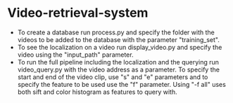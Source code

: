 # Video-retrieval-system
* To create a database run process.py and specify the folder with the videos to be added to the database with the parameter "training_set".
* To see the localization on a video run display_video.py and specify the video using the "input_path" parameter.
* To run the full pipeline including the localization and the querying run video_query.py with the video address as a parameter. To specify the start and end of the video clip, use "s" and "e" parameters and to specify the feature to be used use the "f" parameter. Using "-f all" uses both sift and color histogram as features to query with.
